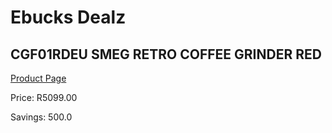 
# Ebucks Dealz
## CGF01RDEU SMEG RETRO COFFEE GRINDER RED
[Product Page](https://www.ebucks.com/web/shop/productSelected.do?prodId=1170712041&catId=1196428103)

Price: R5099.00

Savings: 500.0


	